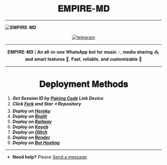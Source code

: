 <h1 align="center"> 𝐄𝐌𝐏𝐈𝐑𝐄-𝐌𝐃</h1> <p align="center">
  
---
  <img alt="𝐄𝐌𝐏𝐈𝐑𝐄-𝐌𝐃" src="https://files.catbox.moe/z7c67w.jpg">
</p>
<p align="center">

  <a aria-label="Join our chats" href="https://t.me/only_one_empire_channel" target="_blank">
    <img alt="telegram" src="https://img.shields.io/badge/Join Group-25D366?style=for-the-badge&logo=telegram&logoColor=white" />
  </a>
 
---
  <p align="center">𝐄𝐌𝐏𝐈𝐑𝐄-𝐌𝐃 | 𝐀𝐧 𝐚𝐥𝐥-𝐢𝐧-𝐨𝐧𝐞 𝐖𝐡𝐚𝐭𝐬𝐀𝐩𝐩 𝐛𝐨𝐭 𝐟𝐨𝐫 𝐦𝐮𝐬𝐢𝐜 🎶, 𝐦𝐞𝐝𝐢𝐚 𝐬𝐡𝐚𝐫𝐢𝐧𝐠 📤, 𝐚𝐧𝐝 𝐬𝐦𝐚𝐫𝐭 𝐟𝐞𝐚𝐭𝐮𝐫𝐞𝐬 🤖. 𝐅𝐚𝐬𝐭, 𝐫𝐞𝐥𝐢𝐚𝐛𝐥𝐞, 𝐚𝐧𝐝 𝐜𝐮𝐬𝐭𝐨𝐦𝐢𝐳𝐚𝐛𝐥𝐞 🚀 </p>

---

<h1 align="center"> 𝐃𝐞𝐩𝐥𝐨𝐲𝐦𝐞𝐧𝐭 𝐌𝐞𝐭𝐡𝐨𝐝𝐬</h1> <p align="center">

1. ***Get Session ID by [Pairing Code](https://efeurhobo-empire-x-home.vercel.app/) Link Device***  
2. ***Click [Fork](https://github.com/bullishdevs/Empire_X/fork) and Star ⭐ Repository***  
3. ***Deploy on [Heroku](https://efeurhobo-empire-x.vercel.app/)***  
4. ***Deploy on [Replit](https://replit.com/github/bullishdevs/Empire_X.git)***  
5. ***Deploy on [Railway]()***  
6. ***Deploy on [Koyeb](https://app.koyeb.com/deploy?name=empire-md&builder=dockerfile&instance_type=free&env%5BALWAYS_ONLINE%5D=false&env%5BANTICALL%5D=false&env%5BANTICALL_MSG%5D=*_%F0%9F%93%9E+Auto+Call+Reject+Mode+Active.+%F0%9F%93%B5+No+Calls+Allowed_*&env%5BANTILINK%5D=false&env%5BAUTO_LIKE_STATUS%5D=false&env%5BAUTO_LIKE_EMOJI%5D=%F0%9F%92%9A&env%5BAUTO_VIEW_STATUS%5D=false&env%5BAUTO_TYPING%5D=false&env%5BMODE%5D=private&env%5BOWNER_NAME%5D=%F0%9D%90%84%F0%9D%90%A6%F0%9D%90%A9%F0%9D%90%A2%F0%9D%90%AB%F0%9D%90%9E+%F0%9D%90%93%F0%9D%90%9E%F0%9D%90%9C%F0%9D%90%A1+%5B+%F0%9D%90%83%F0%9D%90%9E%F0%9D%90%AF%F0%9D%90%9E%F0%9D%90%A5%F0%9D%90%A8%F0%9D%90%A9%F0%9D%90%9E%F0%9D%90%AB+%5D&env%5BOWNER_NUMBER%5D=put+your+number+here&env%5BPREFIX%5D=.&env%5BSESSION_ID%5D=put+your+session+id+here)***
7. ***Deploy on [Glitch]()***  
8. ***Deploy on [Render](https://empire-x-efeurhobo.vercel.app/)***  
9. ***Deploy on [Bot Hosting](https://bot-hosting.net/?aff=1148117314785529946)***  

---

- **Need help?** Please [Send a message](https://empire-contact-form.vercel.app/).
